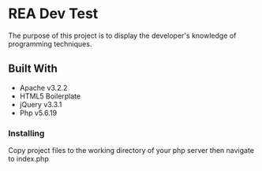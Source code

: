 # REA Dev Test

The purpose of this project is to display the developer's knowledge of programming techniques.

## Built With

* Apache v3.2.2
* HTML5 Boilerplate
* jQuery v3.3.1
* Php v5.6.19

### Installing

Copy project files to the working directory of your php server then navigate to index.php